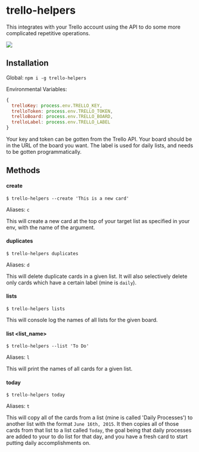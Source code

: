 # trello-helpers

This integrates with your Trello account using the API to do some more complicated repetitive operations.

<a href="https://nodei.co/npm/trello-helpers/"><img src="https://nodei.co/npm/trello-helpers.png?downloads=true&downloadRank=true&stars=true"></a>

## Installation

Global:
`npm i -g trello-helpers`

Environmental Variables:

```js
{
  trelloKey: process.env.TRELLO_KEY,
  trelloToken: process.env.TRELLO_TOKEN,
  trelloBoard: process.env.TRELLO_BOARD,
  trelloLabel: process.env.TRELLO_LABEL
}
```

Your key and token can be gotten from the Trello API. Your board should be in the URL of the board you want. The label is used for daily lists, and needs to be gotten programmatically.

## Methods

#### create

`$ trello-helpers --create 'This is a new card'`

Aliases: `c`

This will create a new card at the top of your target list as specified in your env, with the name of the argument.

#### duplicates

`$ trello-helpers duplicates`

Aliases: `d`

This will delete duplicate cards in a given list. It will also selectively delete only cards which have a certain label (mine is `daily`).

#### lists

`$ trello-helpers lists`

This will console log the names of all lists for the given board.

#### list <list_name>

`$ trello-helpers --list 'To Do'`

Aliases: `l`

This will print the names of all cards for a given list.

#### today

`$ trello-helpers today`

Aliases: `t`

This will copy all of the cards from a list (mine is called 'Daily Processes') to another list with the format `June 16th, 2015`. It then copies all of those cards from that list to a list called `Today`, the goal being that daily processes are added to your to do list for that day, and you have a fresh card to start putting daily accomplishments on.
